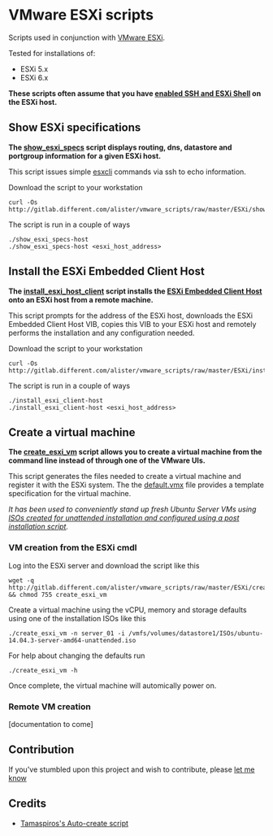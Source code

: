 # VMware ESXi scripts

Scripts used in conjunction with [VMware ESXi](https://www.vmware.com/products/vsphere--hypervisor).

Tested for installations of: 
* ESXi 5.x
* ESXi 6.x

**These scripts often assume that you have [enabled SSH and ESXi Shell](http://kb.vmware.com/selfservice/microsites/search.do?language=en_US&cmd=displayKC&externalId=2004746)
on the ESXi host.**

## Show ESXi specifications
**The [show_esxi_specs](show_esxi_specs) script displays routing, dns, datastore
and portgroup information for a given ESXi host.**

This script issues simple [esxcli](https://pubs.vmware.com/vsphere-50/index.jsp?topic=%2Fcom.vmware.vcli.ref.doc_50%2Fesxcli_command.html)
commands via ssh to echo information.

Download the script to your workstation

    curl -Os http://gitlab.different.com/alister/vmware_scripts/raw/master/ESXi/show_esxi_specs
    
The script is run in a couple of ways

    ./show_esxi_specs-host
    ./show_esxi_specs-host <esxi_host_address>

## Install the ESXi Embedded Client Host
**The [install_esxi_host_client](install_esxi_host_client) script installs the
[ESXi Embedded Client Host](https://labs.vmware.com/flings/esxi-embedded-host-client)
onto an ESXi host from a remote machine.**

This script prompts for the address of the ESXi host, downloads the ESXi
Embedded Client Host VIB, copies this VIB to your ESXi host and remotely
performs the installation and any configuration needed.

Download the script to your workstation

    curl -Os http://gitlab.different.com/alister/vmware_scripts/raw/master/ESXi/install_esxi_host_client
    
The script is run in a couple of ways

    ./install_esxi_client-host
    ./install_esxi_client-host <esxi_host_address>

## Create a virtual machine
**The [create_esxi_vm](create_esxi_vm) script allows you to create a virtual 
machine from the command line instead of through one of the VMware UIs.**

This script generates the files needed to create a virtual machine and register 
it with the ESXi system. The the [default.vmx](default.vmx) file provides a
template specification for the virtual machine.

*It has been used to conveniently stand up fresh Ubuntu Server VMs using [ISOs
created for unattended installation and configured using a post installation
script](http://gitlab.different.com/alister/ubuntu_install_tools/tree/master#unattended-installation-iso-creation).*

### VM creation from the ESXi cmdl
Log into the ESXi server and download the script like this

    wget -q http://gitlab.different.com/alister/vmware_scripts/raw/master/ESXi/create_esxi_vm && chmod 755 create_esxi_vm

Create a virtual machine using the vCPU, memory and storage defaults using one
of the installation ISOs like this

    ./create_esxi_vm -n server_01 -i /vmfs/volumes/datastore1/ISOs/ubuntu-14.04.3-server-amd64-unattended.iso

For help about changing the defaults run

    ./create_esxi_vm -h

Once complete, the virtual machine will automically power on.

### Remote VM creation
[documentation to come]

## Contribution
If you've stumbled upon this project and wish to contribute, please
[let me know](mailto:alister@different.com)

## Credits
* [Tamaspiros's Auto-create script](https://github.com/tamaspiros/auto-create)